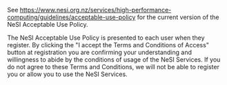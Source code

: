 See
<https://www.nesi.org.nz/services/high-performance-computing/guidelines/acceptable-use-policy> for
the current version of the NeSI Acceptable Use Policy.

The NeSI Acceptable Use Policy is presented to each user when they
register. By clicking the "I accept the Terms and Conditions of Access"
button at registration you are confirming your understanding and
willingness to abide by the conditions of usage of the NeSI Services. If
you do not agree to these Terms and Conditions, we will not be able to
register you or allow you to use the NeSI Services.
